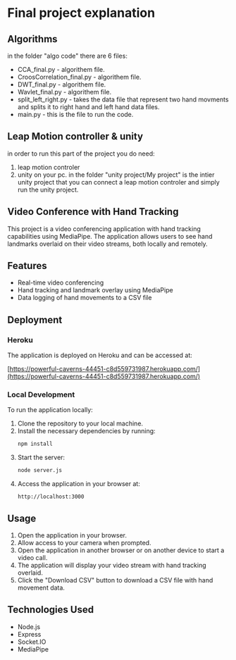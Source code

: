 # Final project explanation
## Algorithms
in the folder "algo code" there are 6 files:
* CCA_final.py - algorithem file.
* CroosCorrelation_final.py - algorithem file.
* DWT_final.py - algorithem file.
* Wavlet_final.py - algorithem file.
* split_left_right.py - takes the data file that represent two hand movments and splits it to right hand and left hand data files.
* main.py - this is the file to run the code.

## Leap Motion controller & unity 
in order to run this part of the project you do need:
1. leap motion controler
2. unity on your pc.
in the folder "unity project/My project" is the intier unity project that you can connect a leap motion controler and simply run the unity project.

## Video Conference with Hand Tracking

This project is a video conferencing application with hand tracking capabilities using MediaPipe. The application allows users to see hand landmarks overlaid on their video streams, both locally and remotely.

## Features

- Real-time video conferencing
- Hand tracking and landmark overlay using MediaPipe
- Data logging of hand movements to a CSV file

## Deployment

### Heroku

The application is deployed on Heroku and can be accessed at:

[https://powerful-caverns-44451-c8d559731987.herokuapp.com/](https://powerful-caverns-44451-c8d559731987.herokuapp.com/)

### Local Development

To run the application locally:

1. Clone the repository to your local machine.
2. Install the necessary dependencies by running:
   ```bash
   npm install
   ```
3. Start the server:
   ```bash
   node server.js
   ```
4. Access the application in your browser at:
   ```
   http://localhost:3000
   ```

## Usage

1. Open the application in your browser.
2. Allow access to your camera when prompted.
3. Open the application in another browser or on another device to start a video call.
4. The application will display your video stream with hand tracking overlaid.
5. Click the "Download CSV" button to download a CSV file with hand movement data.

## Technologies Used

- Node.js
- Express
- Socket.IO
- MediaPipe

